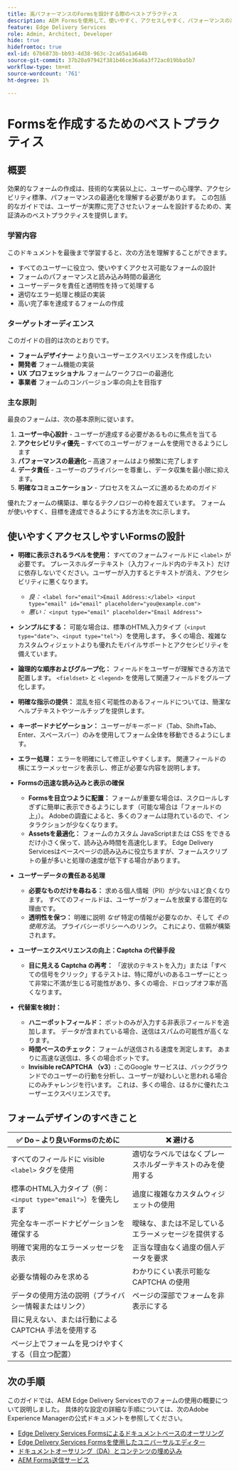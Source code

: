 ```yaml
---
title: 高パフォーマンスのFormsを設計する際のベストプラクティス
description: AEM Formsを使用して、使いやすく、アクセスしやすく、パフォーマンスの高いフォームを作成するための基本的なベストプラクティスについて説明します。 データ品質、ユーザーエクスペリエンス、送信の成功率を向上させます。
feature: Edge Delivery Services
role: Admin, Architect, Developer
hide: true
hidefromtoc: true
exl-id: 67b6873b-bb93-4d38-963c-2ca65a1a644b
source-git-commit: 37b20a97942f381b46ce36a6a3f72ac019bba5b7
workflow-type: tm+mt
source-wordcount: '761'
ht-degree: 1%

---
```


# Formsを作成するためのベストプラクティス

## 概要

効果的なフォームの作成は、技術的な実装以上に、ユーザーの心理学、アクセシビリティ標準、パフォーマンスの最適化を理解する必要があります。 この包括的なガイドでは、ユーザーが実際に完了させたいフォームを設計するための、実証済みのベストプラクティスを提供します。

### 学習内容

このドキュメントを最後まで学習すると、次の方法を理解することができます。

* すべてのユーザーに役立つ、使いやすくアクセス可能なフォームの設計
* フォームのパフォーマンスと読み込み時間の最適化
* ユーザーデータを責任と透明性を持って処理する
* 適切なエラー処理と検証の実装
* 高い完了率を達成するフォームの作成

### ターゲットオーディエンス

このガイドの目的は次のとおりです。

* **フォームデザイナー** より良いユーザーエクスペリエンスを作成したい
* **開発者** フォーム機能の実装
* **UX プロフェッショナル** フォームワークフローの最適化
* **事業者** フォームのコンバージョン率の向上を目指す

### 主な原則

最良のフォームは、次の基本原則に従います。

1. **ユーザー中心設計** - ユーザーが達成する必要があるものに焦点を当てる
2. **アクセシビリティ優先** – すべてのユーザーがフォームを使用できるようにします
3. **パフォーマンスの最適化** – 高速フォームはより頻繁に完了します
4. **データ責任** - ユーザーのプライバシーを尊重し、データ収集を最小限に抑えます。
5. **明確なコミュニケーション** - プロセスをスムーズに進めるためのガイド

優れたフォームの構築は、単なるテクノロジーの枠を超えています。 フォームが使いやすく、目標を達成できるようにする方法を次に示します。

## 使いやすくアクセスしやすいFormsの設計

* **明確に表示されるラベルを使用：** すべてのフォームフィールドに `<label>` が必要です。 プレースホルダーテキスト（入力フィールド内のテキスト）だけに依存しないでください。ユーザーが入力するとテキストが消え、アクセシビリティに悪くなります。
   * *良：* `<label for="email">Email Address:</label> <input type="email" id="email" placeholder="you@example.com">`
   * *悪い：* `<input type="email" placeholder="Email Address">`
* **シンプルにする：** 可能な場合は、標準のHTML入力タイプ（`<input type="date">`、`<input type="tel">`）を使用します。 多くの場合、複雑なカスタムウィジェットよりも優れたモバイルサポートとアクセシビリティを備えています。
* **論理的な順序およびグループ化：** フィールドをユーザーが理解できる方法で配置します。 `<fieldset>` と `<legend>` を使用して関連フィールドをグループ化します。
* **明確な指示の提供：** 混乱を招く可能性のあるフィールドについては、簡潔なヘルプテキストやツールチップを提供します。
* **キーボードナビゲーション：** ユーザーがキーボード（Tab、Shift+Tab、Enter、スペースバー）のみを使用してフォーム全体を移動できるようにします。
* **エラー処理：** エラーを明確にして修正しやすくします。 関連フィールドの横にエラーメッセージを表示し、修正が必要な内容を説明します。

* **Formsの迅速な読み込みと表示の確保**

   * **Formsを目立つように配置：** フォームが重要な場合は、スクロールしすぎずに簡単に表示できるようにします（可能な場合は「フォールドの上」）。 Adobeの調査によると、多くのフォームは隠れているので、インタラクションが少なくなります。
   * **Assetsを最適化：** フォームのカスタム JavaScriptまたは CSS をできるだけ小さく保って、読み込み時間を高速化します。 Edge Delivery Servicesはベースページの読み込みに役立ちますが、フォームスクリプトの量が多いと処理の速度が低下する場合があります。

* **ユーザーデータの責任ある処理**
   * **必要なものだけを尋ねる：** 求める個人情報（PII）が少ないほど良くなります。 すべてのフィールドは、ユーザーがフォームを放棄する潜在的な理由です。
   * **透明性を保つ：** 明確に説明 *なぜ* 特定の情報が必要なのか、そして *その使用方法*。 プライバシーポリシーへのリンク。 これにより、信頼が構築されます。

* **ユーザーエクスペリエンスの向上：Captcha の代替手段**

   * **目に見える Captcha の再考：** 「波状のテキストを入力」または「すべての信号をクリック」するテストは、特に障がいのあるユーザーにとって非常に不満が生じる可能性があり、多くの場合、ドロップオフ率が高くなります。

* **代替案を検討：**
   * **ハニーポットフィールド：** ボットのみが入力する非表示フィールドを追加します。 データが含まれている場合、送信はスパムの可能性が高くなります。
   * **時間ベースのチェック：** フォームが送信される速度を測定します。 あまりに高速な送信は、多くの場合ボットです。
   * **Invisible reCAPTCHA （v3）:** このGoogle サービスは、バックグラウンドでのユーザーの行動を分析し、ユーザーが疑わしいと思われる場合にのみチャレンジを行います。 これは、多くの場合、はるかに優れたユーザーエクスペリエンスです。

## フォームデザインのすべきこと

| ✅ Do – より良いFormsのために | ❌ 避ける |
|----------------------------------------------------------------------|------------------------------------------------------------------|
| すべてのフィールドに visible `<label>` タグを使用 | 適切なラベルではなくプレースホルダーテキストのみを使用する |
| 標準のHTML入力タイプ（例：`<input type="email">`）を優先します | 過度に複雑なカスタムウィジェットの使用 |
| 完全なキーボードナビゲーションを確保する | 曖昧な、または不足しているエラーメッセージを提供する |
| 明確で実用的なエラーメッセージを表示 | 正当な理由なく過度の個人データを要求 |
| 必要な情報のみを求める | わかりにくい表示可能な CAPTCHA の使用 |
| データの使用方法の説明（プライバシー情報またはリンク） | ページの深部でフォームを非表示にする |
| 目に見えない、または行動による CAPTCHA 手法を使用する |                                                                  |
| ページ上でフォームを見つけやすくする（目立つ配置） |                                                                  |


## 次の手順

このガイドでは、AEM Edge Delivery Servicesでのフォームの使用の概要について説明しました。 具体的な設定の詳細な手順については、次のAdobe Experience Managerの公式ドキュメントを参照してください。

* [Edge Delivery Services Formsによるドキュメントベースのオーサリング](/help/edge/docs/forms/tutorial.md)
* [Edge Delivery Services Formsを使用したユニバーサルエディター](/help/edge/docs/forms/universal-editor/overview-universal-editor-for-edge-delivery-services-for-forms.md)
* [ ドキュメントオーサリング（DA）とコンテンツの埋め込み ](https://www.aem.live/developer/da-tutorial)
* [AEM Forms送信サービス ](/help/edge/docs/forms/configure-submission-action-for-eds-forms.md)
